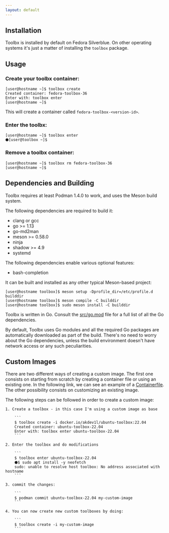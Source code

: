 ```yaml
---
layout: default
---
```


## Installation

Toolbx is installed by default on Fedora Silverblue. On other operating systems it's just a matter of installing the `toolbox` package.

## Usage

### Create your toolbx container:
```console
[user@hostname ~]$ toolbox create
Created container: fedora-toolbox-36
Enter with: toolbox enter
[user@hostname ~]$
```
This will create a container called `fedora-toolbox-<version-id>`.

### Enter the toolbx:
```console
[user@hostname ~]$ toolbox enter
⬢[user@toolbox ~]$
```

### Remove a toolbx container:
```console
[user@hostname ~]$ toolbox rm fedora-toolbox-36
[user@hostname ~]$
```

## Dependencies and Building

Toolbx requires at least Podman 1.4.0 to work, and uses the Meson build system.

The following dependencies are required to build it:
- clang or gcc
- go >= 1.13
- go-md2man
- meson >= 0.58.0
- ninja
- shadow >= 4.9
- systemd

The following dependencies enable various optional features:
- bash-completion

It can be built and installed as any other typical Meson-based project:
```console
[user@hostname toolbox]$ meson setup -Dprofile_dir=/etc/profile.d builddir
[user@hostname toolbox]$ meson compile -C builddir
[user@hostname toolbox]$ sudo meson install -C builddir
```

Toolbx is written in Go. Consult the [src/go.mod](https://github.com/containers/toolbox/blob/main/src/go.mod) file for a full list of all the Go dependencies.

By default, Toolbx uses Go modules and all the required Go packages are automatically downloaded as part of the build. There's no need to worry about the Go dependencies, unless the build environment doesn't have network access or any such peculiarities.

## Custom Images
There are two different ways of creating a custom image. The first one consists on starting from scratch by creating a container file or using an existing one. In the following link, we can see an example of a [Containerfile](/example-container-file). The other possibility consists on customizing an existing image.

The following steps can be followed in order to create a custom image:

    1. Create a toolbox - in this case I'm using a custom image as base

        ```
        $ toolbox create -i docker.io/akdev1l/ubuntu-toolbox:22.04
        Created container: ubuntu-toolbox-22.04
        Enter with: toolbox enter ubuntu-toolbox-22.04
        ```

    2. Enter the toolbox and do modifications

        ```
        $ toolbox enter ubuntu-toolbox-22.04
        ⬢$ sudo apt install -y neofetch
        sudo: unable to resolve host toolbox: No address associated with hostname
        ```

    3. commit the changes:

        ```
        $ podman commit ubuntu-toolbox-22.04 my-custom-image
        ```

    4. You can now create new custom toolboxes by doing: 

        ```
        $ toolbox create -i my-custom-image
        ```
